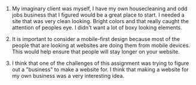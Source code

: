 1. My imaginary client was myself, I have my own housecleaning and odd jobs business that I figured would be a great place to start. I needed a site that was very clean looking. Bright colors and that really caught the attention of peoples eye. I didn't want a lot of boxy looking elements.

2. It is important to consider a mobile-first design because most of the people that are looking at websites are doing them from mobile devices. This would help ensure that people will stay longer on your website.

3. I think that one of the challenges of this assignment was trying to figure out a "business" to make a website for. I think that making a website for my own business was a very interesting idea. 
